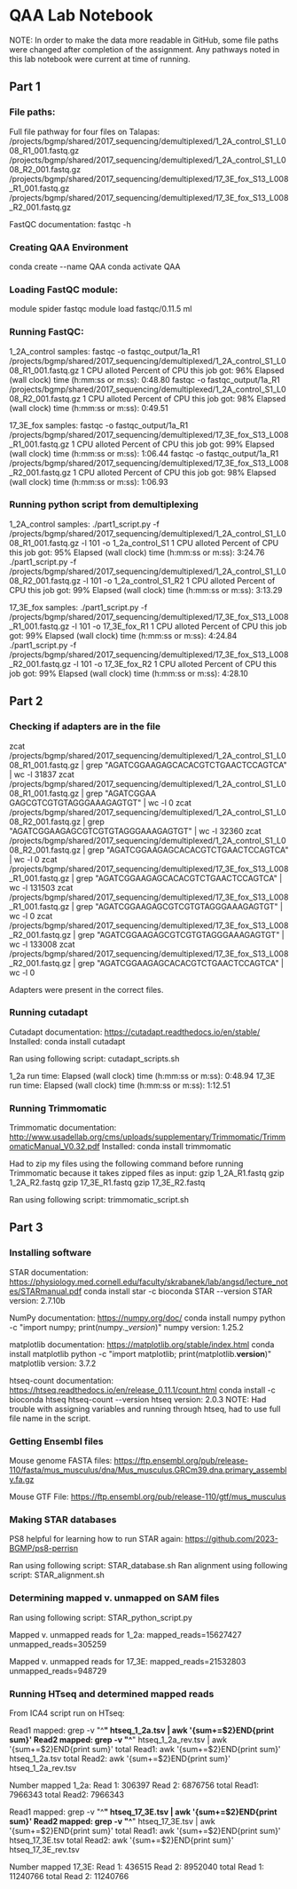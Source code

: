 # QAA Lab Notebook 

NOTE: In order to make the data more readable in GitHub, some file paths were changed after completion of the assignment. Any pathways noted in this lab notebook were current at time of running. 

## Part 1
### File paths: 
Full file pathway for four files on Talapas: 
/projects/bgmp/shared/2017_sequencing/demultiplexed/1_2A_control_S1_L008_R1_001.fastq.gz
/projects/bgmp/shared/2017_sequencing/demultiplexed/1_2A_control_S1_L008_R2_001.fastq.gz
/projects/bgmp/shared/2017_sequencing/demultiplexed/17_3E_fox_S13_L008_R1_001.fastq.gz
/projects/bgmp/shared/2017_sequencing/demultiplexed/17_3E_fox_S13_L008_R2_001.fastq.gz

FastQC documentation: fastqc -h

### Creating QAA Environment
conda create --name QAA
conda activate QAA

### Loading FastQC module: 

module spider fastqc
module load fastqc/0.11.5
ml

### Running FastQC:
1_2A_control samples: 
fastqc -o fastqc_output/1a_R1 /projects/bgmp/shared/2017_sequencing/demultiplexed/1_2A_control_S1_L008_R1_001.fastq.gz
1 CPU alloted 
Percent of CPU this job got: 96% 
Elapsed (wall clock) time (h:mm:ss or m:ss): 0:48.80 
fastqc -o fastqc_output/1a_R1 /projects/bgmp/shared/2017_sequencing/demultiplexed/1_2A_control_S1_L008_R2_001.fastq.gz 
1 CPU alloted 
Percent of CPU this job got: 98% 
Elapsed (wall clock) time (h:mm:ss or m:ss): 0:49.51 

17_3E_fox samples: 
fastqc -o fastqc_output/1a_R1 /projects/bgmp/shared/2017_sequencing/demultiplexed/17_3E_fox_S13_L008_R1_001.fastq.gz 
1 CPU alloted 
Percent of CPU this job got: 99% 
Elapsed (wall clock) time (h:mm:ss or m:ss): 1:06.44 
fastqc -o fastqc_output/1a_R1 /projects/bgmp/shared/2017_sequencing/demultiplexed/17_3E_fox_S13_L008_R2_001.fastq.gz 
1 CPU alloted 
Percent of CPU this job got: 98% 
Elapsed (wall clock) time (h:mm:ss or m:ss): 1:06.93 

### Running python script from demultiplexing 
1_2A_control samples:
./part1_script.py -f /projects/bgmp/shared/2017_sequencing/demultiplexed/1_2A_control_S1_L008_R1_001.fastq.gz -l 101 -o 1_2a_control_S1
1 CPU alloted
Percent of CPU this job got: 95%
Elapsed (wall clock) time (h:mm:ss or m:ss): 3:24.76
./part1_script.py -f /projects/bgmp/shared/2017_sequencing/demultiplexed/1_2A_control_S1_L008_R2_001.fastq.gz -l 101 -o 1_2a_control_S1_R2
1 CPU alloted
Percent of CPU this job got: 99%
Elapsed (wall clock) time (h:mm:ss or m:ss): 3:13.29

17_3E_fox samples:
./part1_script.py -f /projects/bgmp/shared/2017_sequencing/demultiplexed/17_3E_fox_S13_L008_R1_001.fastq.gz -l 101 -o 17_3E_fox_R1
1 CPU alloted
Percent of CPU this job got: 99%
Elapsed (wall clock) time (h:mm:ss or m:ss): 4:24.84
./part1_script.py -f /projects/bgmp/shared/2017_sequencing/demultiplexed/17_3E_fox_S13_L008_R2_001.fastq.gz -l 101 -o 17_3E_fox_R2
1 CPU alloted
Percent of CPU this job got: 99%
Elapsed (wall clock) time (h:mm:ss or m:ss): 4:28.10

## Part 2
### Checking if adapters are in the file 

zcat /projects/bgmp/shared/2017_sequencing/demultiplexed/1_2A_control_S1_L008_R1_001.fastq.gz | grep "AGATCGGAAGAGCACACGTCTGAACTCCAGTCA" | wc -l
31837
zcat /projects/bgmp/shared/2017_sequencing/demultiplexed/1_2A_control_S1_L008_R1_001.fastq.gz | grep "AGATCGGAA
GAGCGTCGTGTAGGGAAAGAGTGT" | wc -l
0
zcat /projects/bgmp/shared/2017_sequencing/demultiplexed/1_2A_control_S1_L008_R2_001.fastq.gz | grep "AGATCGGAAGAGCGTCGTGTAGGGAAAGAGTGT" | wc -l
32360
zcat /projects/bgmp/shared/2017_sequencing/demultiplexed/1_2A_control_S1_L008_R2_001.fastq.gz | grep "AGATCGGAAGAGCACACGTCTGAACTCCAGTCA" | wc -l
0
zcat /projects/bgmp/shared/2017_sequencing/demultiplexed/17_3E_fox_S13_L008_R1_001.fastq.gz | grep "AGATCGGAAGAGCACACGTCTGAACTCCAGTCA" | wc -l
131503
zcat /projects/bgmp/shared/2017_sequencing/demultiplexed/17_3E_fox_S13_L008_R1_001.fastq.gz | grep "AGATCGGAAGAGCGTCGTGTAGGGAAAGAGTGT" | wc -l
0
zcat /projects/bgmp/shared/2017_sequencing/demultiplexed/17_3E_fox_S13_L008_R2_001.fastq.gz | grep "AGATCGGAAGAGCGTCGTGTAGGGAAAGAGTGT" | wc -l
133008
zcat /projects/bgmp/shared/2017_sequencing/demultiplexed/17_3E_fox_S13_L008_R2_001.fastq.gz | grep "AGATCGGAAGAGCACACGTCTGAACTCCAGTCA" | wc -l
0

Adapters were present in the correct files. 

### Running cutadapt
Cutadapt documentation: https://cutadapt.readthedocs.io/en/stable/
Installed: conda install cutadapt

Ran using following script: cutadapt_scripts.sh

1_2a run time: Elapsed (wall clock) time (h:mm:ss or m:ss): 0:48.94
17_3E run time: Elapsed (wall clock) time (h:mm:ss or m:ss): 1:12.51

### Running Trimmomatic 
Trimmomatic documentation: http://www.usadellab.org/cms/uploads/supplementary/Trimmomatic/TrimmomaticManual_V0.32.pdf
Installed: conda install trimmomatic

Had to zip my files using the following command before running Trimmomatic because it takes zipped files as input: 
gzip 1_2A_R1.fastq
gzip 1_2A_R2.fastq
gzip 17_3E_R1.fastq
gzip 17_3E_R2.fastq

Ran using following script: trimmomatic_script.sh

## Part 3

### Installing software
STAR documentation: https://physiology.med.cornell.edu/faculty/skrabanek/lab/angsd/lecture_notes/STARmanual.pdf
conda install star -c bioconda
STAR --version
STAR version: 2.7.10b

NumPy documentation: https://numpy.org/doc/
conda install numpy
python -c "import numpy; print(numpy.__version_)"
numpy version: 1.25.2

matplotlib documentation: https://matplotlib.org/stable/index.html
conda install matplotlib 
python -c "import matplotlib; print(matplotlib.__version__)" 
matplotlib version: 3.7.2

htseq-count documentation: https://htseq.readthedocs.io/en/release_0.11.1/count.html
conda install -c bioconda htseq
htseq-count --version
htseq version: 2.0.3
NOTE: Had trouble with assigning variables and running through htseq, had to use full file name in the script. 

### Getting Ensembl files 

Mouse genome FASTA files: https://ftp.ensembl.org/pub/release-110/fasta/mus_musculus/dna/Mus_musculus.GRCm39.dna.primary_assembly.fa.gz

Mouse GTF File: https://ftp.ensembl.org/pub/release-110/gtf/mus_musculus

### Making STAR databases 

PS8 helpful for learning how to run STAR again: https://github.com/2023-BGMP/ps8-perrisn

Ran using following script: STAR_database.sh
Ran alignment using following script: STAR_alignment.sh

### Determining mapped v. unmapped on SAM files 

Ran using following script: STAR_python_script.py

Mapped v. unmapped reads for 1_2a:
mapped_reads=15627427
unmapped_reads=305259

Mapped v. unmapped reads for 17_3E:
mapped_reads=21532803
unmapped_reads=948729

### Running HTseq and determined mapped reads

From ICA4 script run on HTseq: 

Read1 mapped: grep -v "^__" htseq_1_2a.tsv | awk '{sum+=$2}END{print sum}'
Read2 mapped:  grep -v "^__" htseq_1_2a_rev.tsv | awk '{sum+=$2}END{print sum}'
total Read1: awk '{sum+=$2}END{print sum}' htseq_1_2a.tsv
total Read2: awk '{sum+=$2}END{print sum}' htseq_1_2a_rev.tsv

Number mapped 1_2a: 
Read 1: 306397
Read 2: 6876756
total Read1: 7966343
total Read2: 7966343

Read1 mapped: grep -v "^__" htseq_17_3E.tsv | awk '{sum+=$2}END{print sum}'
Read2 mapped:  grep -v "^__" htseq_17_3E.tsv | awk '{sum+=$2}END{print sum}'
total Read1: awk '{sum+=$2}END{print sum}' htseq_17_3E.tsv
total Read2: awk '{sum+=$2}END{print sum}' htseq_17_3E_rev.tsv

Number mapped 17_3E: 
Read 1: 436515
Read 2: 8952040
total Read 1: 11240766
total Read 2: 11240766